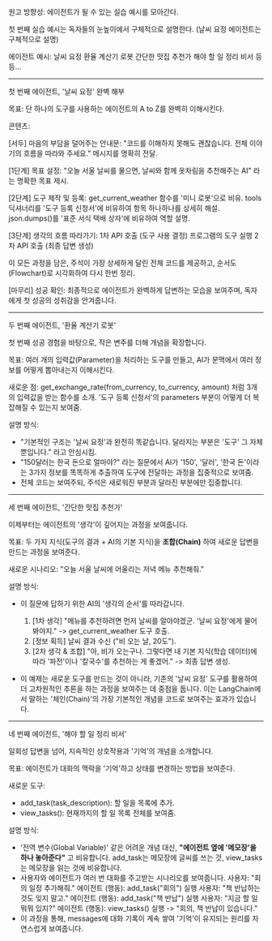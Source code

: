 원고 방향성:
에이전트가 될 수 있는 실습 예시를 모아간다.

첫 번째 실습 예시는 독자들의 눈높이에서 구체적으로 설명한다. (날씨 요정 에이전트는 구체적으로 설명) 

에이전트 예시:
날씨 요정
환율 계산기 로봇
간단한 맛집 추천가
해야 할 일 정리 비서
등등...

---

첫 번째 에이전트, '날씨 요정' 완벽 해부

목표: 단 하나의 도구를 사용하는 에이전트의 A to Z를 완벽히 이해시킨다.

콘텐츠:

[서두] 마음의 부담을 덜어주는 안내문: "코드를 이해하지 못해도 괜찮습니다. 전체 이야기의 흐름을 따라와 주세요." 메시지를 명확히 전달.

[1단계] 목표 설정: "오늘 서울 날씨를 물으면, 날씨와 함께 옷차림을 추천해주는 AI" 라는 명확한 목표 제시.

[2단계] 도구 제작 및 등록:
get_current_weather 함수를 '미니 로봇'으로 비유.
tools 딕셔너리를 '도구 등록 신청서'에 비유하여 항목 하나하나를 상세히 해설.
json.dumps()를 '표준 서식 택배 상자'에 비유하여 역할 설명.

[3단계] 생각의 흐름 따라가기:
1차 API 호출 (도구 사용 결정)
프로그램의 도구 실행
2차 API 호출 (최종 답변 생성)

이 모든 과정을 담은, 주석이 가장 상세하게 달린 전체 코드를 제공하고, 순서도(Flowchart)로 시각화하여 다시 한번 정리.

[마무리] 성공 확인: 최종적으로 에이전트가 완벽하게 답변하는 모습을 보여주며, 독자에게 첫 성공의 성취감을 안겨줍니다.

---

두 번째 에이전트, '환율 계산기 로봇'

첫 번째 성공 경험을 바탕으로, 작은 변주를 더해 개념을 확장합니다.

목표: 여러 개의 입력값(Parameter)을 처리하는 도구를 만들고, AI가 문맥에서 여러 정보를 어떻게 뽑아내는지 이해시킨다.

새로운 점:
get_exchange_rate(from_currency, to_currency, amount) 처럼 3개의 입력값을 받는 함수를 소개.
'도구 등록 신청서'의 parameters 부분이 어떻게 더 복잡해질 수 있는지 보여줌.

설명 방식:
- "기본적인 구조는 '날씨 요정'과 완전히 똑같습니다. 달라지는 부분은 '도구' 그 자체뿐입니다." 라고 안심시킴.
- "150달러는 한국 돈으로 얼마야?" 라는 질문에서 AI가 '150', '달러', '한국 돈'이라는 3가지 정보를 똑똑하게 추출하여 도구에 전달하는 과정을 집중적으로 보여줌.
- 전체 코드는 보여주되, 주석은 새로워진 부분과 달라진 부분에만 집중합니다.

---

세 번째 에이전트, '간단한 맛집 추천가' 

이제부터는 에이전트의 '생각'이 깊어지는 과정을 보여줍니다.

목표: 두 가지 지식(도구의 결과 + AI의 기본 지식)을 **조합(Chain)** 하여 새로운 답변을 만드는 과정을 보여준다.

새로운 시나리오: "오늘 서울 날씨에 어울리는 저녁 메뉴 추천해줘."

설명 방식:
- 이 질문에 답하기 위한 AI의 '생각의 순서'를 따라갑니다.
    1. [1차 생각] "메뉴를 추천하려면 먼저 날씨를 알아야겠군. '날씨 요정'에게 물어봐야지." -> get_current_weather 도구 호출.
    2. [정보 획득] 날씨 결과 수신 ("비 오는 날, 20도").
    3. [2차 생각 & 조합] "아, 비가 오는구나. 그렇다면 내 기본 지식(학습 데이터)에 따라 '파전'이나 '칼국수'를 추천하는 게 좋겠어." -> 최종 답변 생성.

- 이 예제는 새로운 도구를 만드는 것이 아니라, 기존의 '날씨 요정' 도구를 활용하여 더 고차원적인 추론을 하는 과정을 보여주는 데 중점을 둡니다. 이는 LangChain에서 말하는 '체인(Chain)'의 가장 기본적인 개념을 코드로 보여주는 효과가 있습니다.

---

네 번째 에이전트, '해야 할 일 정리 비서' 

일회성 답변을 넘어, 지속적인 상호작용과 '기억'의 개념을 소개합니다.

목표: 에이전트가 대화의 맥락을 '기억'하고 상태를 변경하는 방법을 보여준다.

새로운 도구:
- add_task(task_description): 할 일을 목록에 추가.
- view_tasks(): 현재까지의 할 일 목록 전체를 보여줌.

설명 방식:
- '전역 변수(Global Variable)' 같은 어려운 개념 대신, **"에이전트 옆에 '메모장'을 하나 놓아준다"** 고 비유합니다. add_task는 메모장에 글씨를 쓰는 것, view_tasks는 메모장을 읽는 것에 비유합니다.
- 사용자와 에이전트가 여러 번 대화를 주고받는 시나리오를 보여줍니다.
사용자: "회의 일정 추가해줘."
에이전트 (행동): add_task("회의") 실행
사용자: "책 반납하는 것도 잊지 말고."
에이전트 (행동): add_task("책 반납") 실행
사용자: "지금 할 일 뭐뭐 있지?"
에이전트 (행동): view_tasks() 실행 -> "회의, 책 반납이 있습니다."
- 이 과정을 통해, messages에 대화 기록이 계속 쌓여 '기억'이 유지되는 원리를 자연스럽게 보여줍니다.











